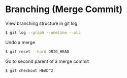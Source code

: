 # Branching (Merge Commit)

View branching structure in git log

```bash
$ git log --graph --oneline --all
```

Undo a merge

```bash
$ git reset --hard ORIG_HEAD
```

Go to second parent of a merge commit

```bash
$ git checkout HEAD^2
```
